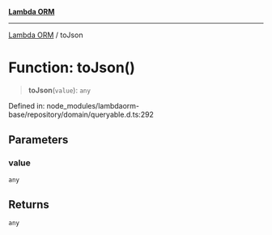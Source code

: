 [**Lambda ORM**](../README.md)

***

[Lambda ORM](../README.md) / toJson

# Function: toJson()

> **toJson**(`value`): `any`

Defined in: node\_modules/lambdaorm-base/repository/domain/queryable.d.ts:292

## Parameters

### value

`any`

## Returns

`any`
